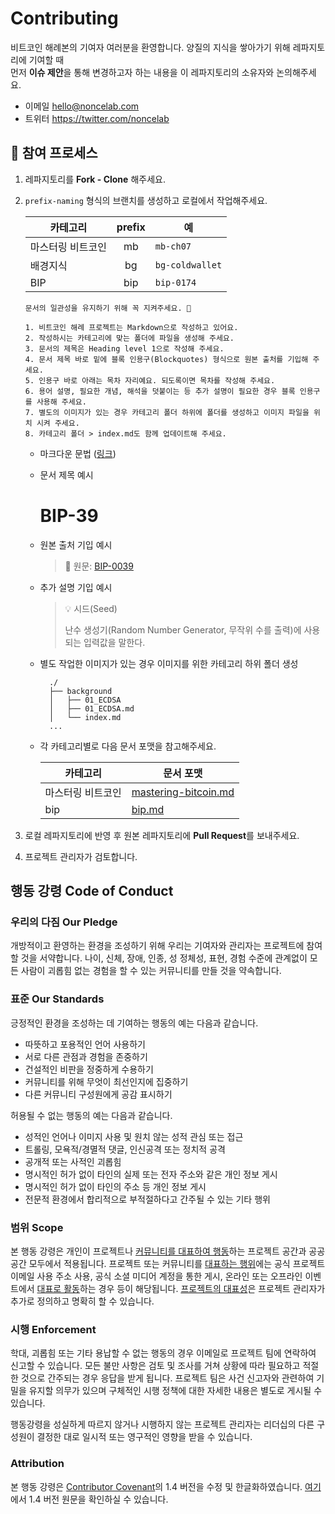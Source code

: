 # Contributing

비트코인 해례본의 기여자 여러분을 환영합니다. 양질의 지식을 쌓아가기 위해 레파지토리에 기여할 때<br>
먼저 **이슈 제안**을 통해 변경하고자 하는 내용을 이 레파지토리의 소유자와 논의해주세요.

- 이메일 hello@noncelab.com
- 트위터 https://twitter.com/noncelab

## 🧡 참여 프로세스

1.  레파지토리를 **Fork - Clone** 해주세요.
2.  `prefix-naming` 형식의 브랜치를 생성하고 로컬에서 작업해주세요.

    | 카테고리          | prefix | 예              |
    | ----------------- | :----: | --------------- |
    | 마스터링 비트코인 |   mb   | `mb-ch07`       |
    | 배경지식          |   bg   | `bg-coldwallet` |
    | BIP               |  bip   | `bip-0174`      |

    ```
    문서의 일관성을 유지하기 위해 꼭 지켜주세요. 🤙

    1. 비트코인 해례 프로젝트는 Markdown으로 작성하고 있어요.
    2. 작성하시는 카테고리에 맞는 폴더에 파일을 생성해 주세요.
    3. 문서의 제목은 Heading level 1으로 작성해 주세요.
    4. 문서 제목 바로 밑에 블록 인용구(Blockquotes) 형식으로 원본 출처를 기입해 주세요.
    5. 인용구 바로 아래는 목차 자리예요. 되도록이면 목차를 작성해 주세요.
    6. 용어 설명, 필요한 개념, 해석을 덧붙이는 등 추가 설명이 필요한 경우 블록 인용구를 사용해 주세요.
    7. 별도의 이미지가 있는 경우 카테고리 폴더 하위에 폴더를 생성하고 이미지 파일을 위치 시켜 주세요.
    8. 카테고리 폴더 > index.md도 함께 업데이트해 주세요.
    ```

    - 마크다운 문법 ([링크](https://www.markdownguide.org/basic-syntax/))
    - 문서 제목 예시

      # BIP-39

    - 원본 출처 기입 예시

      > 📖 원문: [BIP-0039](https://github.com/bitcoin/bips/blob/master/bip-0039.mediawiki)

    - 추가 설명 기입 예시
      > 💡 시드(Seed)
      >
      > 난수 생성기(Random Number Generator, 무작위 수를 출력)에 사용되는 입력값을 말한다.
    
    - 별도 작업한 이미지가 있는 경우 이미지를 위한 카테고리 하위 폴더 생성 

      ```
        ./
        ├── background
        │   ├── 01_ECDSA
        │   ├── 01_ECDSA.md
        │   └── index.md
        ...
      ``` 
    
    - 각 카테고리별로 다음 문서 포맷을 참고해주세요.

      | 카테고리 | 문서 포맷 |
      |---|---|
      | 마스터링 비트코인 | [mastering-bitcoin.md](./format/mastering-bitcoin.md) |
      | bip | [bip.md](./format/bip.md)


3.  로컬 레파지토리에 반영 후 원본 레파지토리에 **Pull Request**를 보내주세요.
4.  프로젝트 관리자가 검토합니다.

## 행동 강령 Code of Conduct

### 우리의 다짐 Our Pledge

개방적이고 환영하는 환경을 조성하기 위해 우리는
기여자와 관리자는 프로젝트에 참여할 것을 서약합니다.
나이, 신체, 장애, 인종, 성 정체성, 표현, 경험 수준에 관계없이 모든 사람이 괴롭힘 없는 경험을 할 수 있는 커뮤니티를 만들 것을 약속합니다.

### 표준 Our Standards

긍정적인 환경을 조성하는 데 기여하는 행동의 예는 다음과 같습니다.

- 따뜻하고 포용적인 언어 사용하기
- 서로 다른 관점과 경험을 존중하기
- 건설적인 비판을 정중하게 수용하기
- 커뮤니티를 위해 무엇이 최선인지에 집중하기
- 다른 커뮤니티 구성원에게 공감 표시하기

허용될 수 없는 행동의 예는 다음과 같습니다.

- 성적인 언어나 이미지 사용 및 원치 않는 성적 관심 또는
  접근
- 트롤링, 모욕적/경멸적 댓글, 인신공격 또는 정치적 공격
- 공개적 또는 사적인 괴롭힘
- 명시적인 허가 없이 타인의 실제 또는 전자 주소와 같은 개인 정보 게시
- 명시적인 허가 없이 타인의 주소 등 개인 정보 게시
- 전문적 환경에서 합리적으로 부적절하다고 간주될 수 있는 기타 행위

### 범위 Scope

본 행동 강령은 개인이 프로젝트나 <U>커뮤니티를 대표하여 행동</U>하는 프로젝트 공간과 공공 공간 모두에서 적용됩니다.
프로젝트 또는 커뮤니티를 <U>대표하는 행위</U>에는 공식 프로젝트 이메일 사용 주소 사용, 공식 소셜 미디어 계정을 통한 게시, 온라인 또는 오프라인 이벤트에서 <U>대표로 활동</U>하는 경우 등이 해당됩니다. <U>프로젝트의 대표성</U>은 프로젝트 관리자가 추가로 정의하고 명확히 할 수 있습니다.

### 시행 Enforcement

학대, 괴롭힘 또는 기타 용납할 수 없는 행동의 경우 이메일로 프로젝트 팀에 연락하여 신고할 수 있습니다. 모든
불만 사항은 검토 및 조사를 거쳐 상황에 따라 필요하고 적절한 것으로 간주되는 경우 응답을 받게 됩니다.
프로젝트 팀은 사건 신고자와 관련하여 기밀을 유지할 의무가 있으며 구체적인 시행 정책에 대한 자세한 내용은 별도로 게시될 수 있습니다.

행동강령을 성실하게 따르지 않거나 시행하지 않는 프로젝트 관리자는 리더십의 다른 구성원이 결정한 대로 일시적 또는 영구적인 영향을 받을 수 있습니다.

### Attribution

본 행동 강령은 [Contributor Covenant][homepage]의 1.4 버전을 수정 및 한글화하였습니다. [여기][version]에서 1.4 버전 원문을 확인하실 수 있습니다.

[homepage]: http://contributor-covenant.org
[version]: http://contributor-covenant.org/version/1/4/
